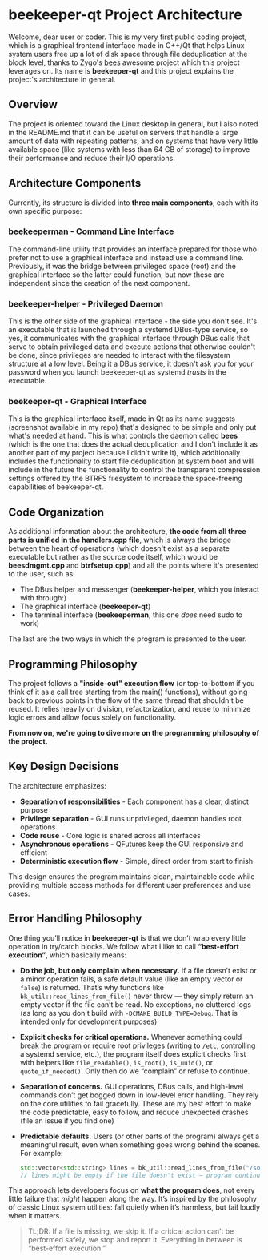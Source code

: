 # beekeeper-qt Project Architecture

Welcome, dear user or coder. This is my very first public coding project, which is a graphical frontend interface made in C++/Qt that helps Linux system users free up a lot of disk space through file deduplication at the block level, thanks to Zygo's [bees](https://github.com/Zygo/bees) awesome project which this project leverages on. Its name is **beekeeper-qt** and this project explains the project's architecture in general.

## Overview

The project is oriented toward the Linux desktop in general, but I also noted in the README.md that it can be useful on servers that handle a large amount of data with repeating patterns, and on systems that have very little available space (like systems with less than 64 GB of storage) to improve their performance and reduce their I/O operations.

## Architecture Components

Currently, its structure is divided into **three main components**, each with its own specific purpose:

### **beekeeperman** - Command Line Interface
The command-line utility that provides an interface prepared for those who prefer not to use a graphical interface and instead use a command line. Previously, it was the bridge between privileged space (root) and the graphical interface so the latter could function, but now these are independent since the creation of the next component.

### **beekeeper-helper** - Privileged Daemon
This is the other side of the graphical interface - the side you don't see. It's an executable that is launched through a systemd DBus-type service, so yes, it communicates with the graphical interface through DBus calls that serve to obtain privileged data and execute actions that otherwise couldn't be done, since privileges are needed to interact with the filesystem structure at a low level. Being it a DBus service, it doesn't ask you for your password when you launch beekeeper-qt as systemd *trusts* in the executable.

### **beekeeper-qt** - Graphical Interface
This is the graphical interface itself, made in Qt as its name suggests (screenshot available in my repo) that's designed to be simple and only put what's needed at hand. This is what controls the daemon called **bees** (which is the one that does the actual deduplication and I don't include it as another part of my project because I didn't write it), which additionally includes the functionality to start file deduplication at system boot and will include in the future the functionality to control the transparent compression settings offered by the BTRFS filesystem to increase the space-freeing capabilities of beekeeper-qt.

## Code Organization

As additional information about the architecture, **the code from all three parts is unified in the handlers.cpp file**, which is always the bridge between the heart of operations (which doesn't exist as a separate executable but rather as the source code itself, which would be **beesdmgmt.cpp** and **btrfsetup.cpp**) and all the points where it's presented to the user, such as:

- The DBus helper and messenger (**beekeeper-helper**, which you interact with through:)
- The graphical interface (**beekeeper-qt**)  
- The terminal interface (**beekeeperman**, this one *does* need sudo to work)

The last are the two ways in which the program is presented to the user.

## Programming Philosophy

The project follows a **"inside-out" execution flow** (or top-to-bottom if you think of it as a call tree starting from the main() functions), without going back to previous points in the flow of the same thread that shouldn't be reused. It relies heavily on division, refactorization, and reuse to minimize logic errors and allow focus solely on functionality.

**From now on, we're going to dive more on the programming philosophy of the project.**

## Key Design Decisions

The architecture emphasizes:

- **Separation of responsibilities** - Each component has a clear, distinct purpose
- **Privilege separation** - GUI runs unprivileged, daemon handles root operations
- **Code reuse** - Core logic is shared across all interfaces
- **Asynchronous operations** - QFutures keep the GUI responsive and efficient
- **Deterministic execution flow** - Simple, direct order from start to finish

This design ensures the program maintains clean, maintainable code while providing multiple access methods for different user preferences and use cases.

## Error Handling Philosophy

One thing you’ll notice in **beekeeper-qt** is that we don’t wrap every little operation in try/catch blocks. We follow what I like to call **“best-effort execution”**, which basically means:

* **Do the job, but only complain when necessary.**
  If a file doesn’t exist or a minor operation fails, a safe default value (like an empty vector or `false`) is returned. That’s why functions like `bk_util::read_lines_from_file()` never throw — they simply return an empty vector if the file can’t be read. No exceptions, no cluttered logs (as long as you don't build with `-DCMAKE_BUILD_TYPE=Debug`. That is intended only for development purposes)

* **Explicit checks for critical operations.**
  Whenever something could break the program or require root privileges (writing to `/etc`, controlling a systemd service, etc.), the program itself does explicit checks first with helpers like `file_readable()`, `is_root()`, `is_uuid()`, or `quote_if_needed()`. Only then do we “complain” or refuse to continue.

* **Separation of concerns.**
  GUI operations, DBus calls, and high-level commands don’t get bogged down in low-level error handling. They rely on the core utilities to fail gracefully. These are my best effort to make the code predictable, easy to follow, and reduce unexpected crashes (file an issue if you find one)

* **Predictable defaults.**
  Users (or other parts of the program) always get a meaningful result, even when something goes wrong behind the scenes. For example:

  ```cpp
  std::vector<std::string> lines = bk_util::read_lines_from_file("/some/config");
  // lines might be empty if the file doesn't exist — program continues safely
  ```

This approach lets developers focus on **what the program does**, not every little failure that *might* happen along the way. It’s inspired by the philosophy of classic Linux system utilities: fail quietly when it’s harmless, but fail loudly when it matters.

> TL;DR: If a file is missing, we skip it. If a critical action can’t be performed safely, we stop and report it. Everything in between is “best-effort execution.”